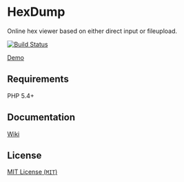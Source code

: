 HexDump
=

Online hex viewer based on either direct input or fileupload.

[![Build Status](https://travis-ci.org/PeeHaa/HexDump.png?branch=master)](https://travis-ci.org/PeeHaa/HexDump)

[Demo][demo]

Requirements
-

PHP 5.4+

Documentation
-

[Wiki][wiki]

License
-

[MIT License (`MIT`)][MIT]

[MIT]: http://spdx.org/licenses/MIT
[demo]: https://hexdump.pieterhordijk.com
[wiki]: https://github.com/PeeHaa/HexDump/wiki